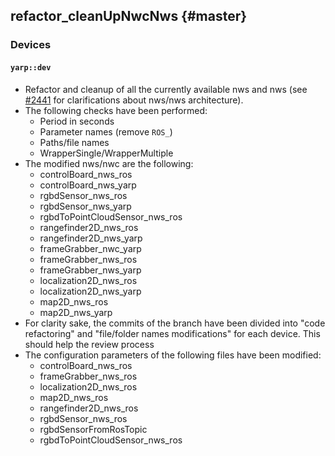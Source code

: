 refactor_cleanUpNwcNws {#master}
-------------------

### Devices

#### `yarp::dev`

* Refactor and cleanup of all the currently available nws and nws (see [#2441](https://github.com/robotology/yarp/discussions/2441) for clarifications about nws/nws architecture).
* The following checks have been performed:
  * Period in seconds
  * Parameter names (remove `ROS_`)
  * Paths/file names
  * WrapperSingle/WrapperMultiple
* The modified nws/nwc are the following:
  * controlBoard_nws_ros
  * controlBoard_nws_yarp
  * rgbdSensor_nws_ros
  * rgbdSensor_nws_yarp
  * rgbdToPointCloudSensor_nws_ros
  * rangefinder2D_nws_ros
  * rangefinder2D_nws_yarp
  * frameGrabber_nwc_yarp
  * frameGrabber_nws_ros
  * frameGrabber_nws_yarp
  * localization2D_nws_ros
  * localization2D_nws_yarp
  * map2D_nws_ros
  * map2D_nws_yarp
* For clarity sake, the commits of the branch have been divided into "code refactoring" and "file/folder names modifications" for each device. This should help the review process
* The configuration parameters of the following files have been modified:
  * controlBoard_nws_ros
  * frameGrabber_nws_ros
  * localization2D_nws_ros
  * map2D_nws_ros
  * rangefinder2D_nws_ros
  * rgbdSensor_nws_ros
  * rgbdSensorFromRosTopic
  * rgbdToPointCloudSensor_nws_ros
